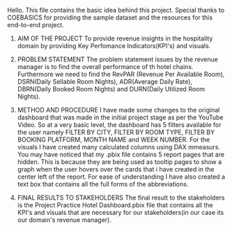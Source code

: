 Hello. This file contains the basic idea behind this project. Special thanks to COEBASICS for providing the sample dataset and the resources for this end-to-end project.  
1. AIM OF THE PROJECT
To provide revenue insights in the hospitality domain by providing Key Perfomance Indicators(KPI's) and visuals. 

2. PROBLEM STATEMENT 
The problem statement issues by the revenue manager is to find the overall performance of th hotel chains. Furthermore we need to find the RevPAR (Revenue Per Available Room), DSRN(Daily Sellable Room Nights), ADR(Average Daily Rate), DBRN(Daily Booked Room Nights) and DURN(Daily Utilized Room Nights).

3. METHOD AND PROCEDURE
I have made some changes to the original dashboard that was made in the initial project stage as per the YouTube Video. So at a very basic level, the dashboard has 5 filters available for the user namely FILTER BY CITY, FILTER BY ROOM TYPE, FILTER BY BOOKING PLATFORM, MONTH NAME and WEEK NUMBER. For the visuals I have created many calculated columns using DAX mmeasurs. You may have noticed that my .pbix file contains 5 report pages that are hidden. This is because they are being used as tooltip pages to show a graph when the user hovers over the cards that i have created in the center left of the report. For ease of understanding I have also created a text box that contains all the full forms of the abbreviations.

4. FINAL RESULTS TO STAKEHOLDERS
The final result to the stakeholders is the Project Practice Hotel Dashboard.pbix file that contains all the KPI's and visuals that are necessary for our stakeholders(in our case its our domain's revenue manager). 
